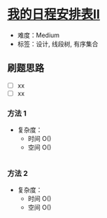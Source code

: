 # [我的日程安排表II](https://leetcode-cn.com/problems/my-calendar-ii/)

- 难度：Medium
- 标签：设计, 线段树, 有序集合

## 刷题思路

- [ ] xx
- [ ] xx

### 方法 1

- 复杂度：
    - 时间 O()
    - 空间 O()

``` js

```

### 方法 2

- 复杂度：
    - 时间 O()
    - 空间 O()

``` js

```

